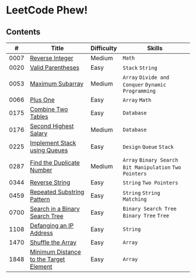 # LeetCode Phew!

## Contents

| # | Title | Difficulty | Skills |
|---| ----- | ---------- | ------ |
| 0007 | [Reverse Integer](https://leetcode.com/problems/reverse-integer) | Medium | `Math` |
| 0020 | [Valid Parentheses](https://leetcode.com/problems/valid-parentheses) | Easy | `Stack` `String` |
| 0053 | [Maximum Subarray](https://leetcode.com/problems/maximum-subarray) | Medium | `Array` `Divide and Conquer` `Dynamic Programming` |
| 0066 | [Plus One](https://leetcode.com/problems/plus-one) | Easy | `Array` `Math` |
| 0175 | [Combine Two Tables](https://leetcode.com/problems/combine-two-tables) | Easy | `Database` |
| 0176 | [Second Highest Salary](https://leetcode.com/problems/second-highest-salary) | Medium | `Database` |
| 0225 | [Implement Stack using Queues](https://leetcode.com/problems/implement-stack-using-queues) | Easy | `Design` `Queue` `Stack` |
| 0287 | [Find the Duplicate Number](https://leetcode.com/problems/find-the-duplicate-number) | Medium | `Array` `Binary Search` `Bit Manipulation` `Two Pointers` |
| 0344 | [Reverse String](https://leetcode.com/problems/reverse-string) | Easy | `String` `Two Pointers` |
| 0459 | [Repeated Substring Pattern](https://leetcode.com/problems/repeated-substring-pattern) | Easy | `String` `String Matching` |
| 0700 | [Search in a Binary Search Tree](https://leetcode.com/problems/search-in-a-binary-search-tree) | Easy | `Binary Search Tree` `Binary Tree` `Tree` |
| 1108 | [Defanging an IP Address](https://leetcode.com/problems/defanging-an-ip-address) | Easy | `String` |
| 1470 | [Shuffle the Array](https://leetcode.com/problems/shuffle-the-array) | Easy | `Array` |
| 1848 | [Minimum Distance to the Target Element](https://leetcode.com/problems/minimum-distance-to-the-target-element) | Easy | `Array` |